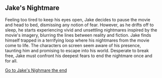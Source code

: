## Jake's Nightmare

Feeling too tired to keep his eyes open, Jake decides to pause the movie and head to bed, dismissing any notion of fear. However, as he drifts off to sleep, he starts experiencing vivid and unsettling nightmares inspired by the movie's imagery, blurring the lines between reality and fiction.
Jake finds himself trapped in a terrifying loop where his nightmares from the movie come to life. The characters on screen seem aware of his presence, taunting him and promising to escape into his world. Desperate to break free, Jake must confront his deepest fears to end the nightmare once and for all.

[Go to Jake's Nighmare the end](Updated%20choice-2.md)